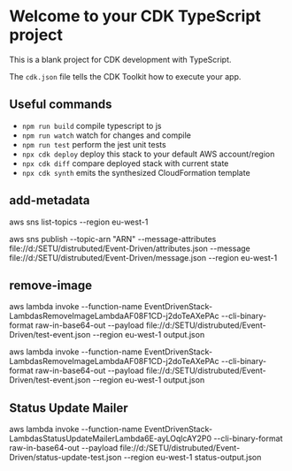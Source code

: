 # Welcome to your CDK TypeScript project

This is a blank project for CDK development with TypeScript.

The `cdk.json` file tells the CDK Toolkit how to execute your app.

## Useful commands

* `npm run build`   compile typescript to js
* `npm run watch`   watch for changes and compile
* `npm run test`    perform the jest unit tests
* `npx cdk deploy`  deploy this stack to your default AWS account/region
* `npx cdk diff`    compare deployed stack with current state
* `npx cdk synth`   emits the synthesized CloudFormation template

## add-metadata
aws sns list-topics --region eu-west-1

aws sns publish --topic-arn "ARN" --message-attributes file://d:/SETU/distrubuted/Event-Driven/attributes.json --message file://d:/SETU/distrubuted/Event-Driven/message.json --region eu-west-1

## remove-image

aws lambda invoke --function-name EventDrivenStack-LambdasRemoveImageLambdaAF08F1CD-j2doTeAXePAc --cli-binary-format raw-in-base64-out --payload file://d:/SETU/distrubuted/Event-Driven/test-event.json --region eu-west-1 output.json

aws lambda invoke --function-name EventDrivenStack-LambdasRemoveImageLambdaAF08F1CD-j2doTeAXePAc --cli-binary-format raw-in-base64-out --payload file://d:/SETU/distrubuted/Event-Driven/test-event.json --region eu-west-1 output.json

## Status Update Mailer

aws lambda invoke --function-name EventDrivenStack-LambdasStatusUpdateMailerLambda6E-ayLOqlcAY2P0  --cli-binary-format raw-in-base64-out --payload file://d:/SETU/distrubuted/Event-Driven/status-update-test.json --region eu-west-1 status-output.json